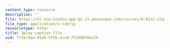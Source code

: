 ```yaml
---
content_type: resource
description: ''
file: https://ol-ocw-studio-app-qa.s3.amazonaws.com/courses/8-01sc-classical-mechanics-fall-2016/772ec9ae91d65f5baccd7f3d9070ac24_QPV-DmpGXeQ.vtt
file_type: application/x-subrip
resourcetype: Other
title: 3play caption file
uid: 772ec9ae-91d6-5f5b-accd-7f3d9070ac24
---
```

